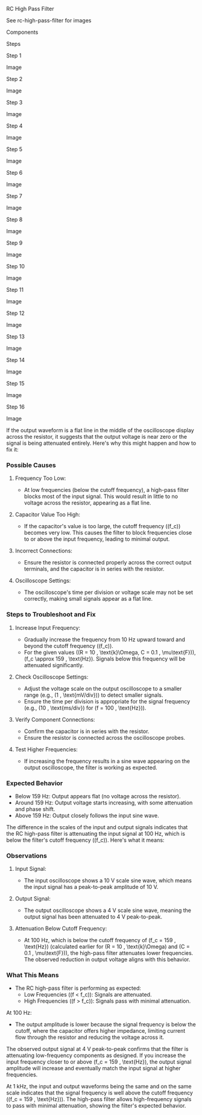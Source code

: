 RC High Pass Filter

See rc-high-pass-filter for images

Components

Steps

Step 1


Image 

Step 2


Image 

Step 3


Image 

Step 4


Image 

Step 5


Image 

Step 6


Image 

Step 7


Image 

Step 8


Image 

Step 9


Image 

Step 10


Image 

Step 11


Image 

Step 12


Image 

Step 13


Image 

Step 14


Image 

Step 15


Image 

Step 16


Image 

If the output waveform is a flat line in the middle of the oscilloscope display across the resistor, it suggests that the output voltage is near zero or the signal is being attenuated entirely. Here's why this might happen and how to fix it:

### Possible Causes

1. Frequency Too Low:
   - At low frequencies (below the cutoff frequency), a high-pass filter blocks most of the input signal. This would result in little to no voltage across the resistor, appearing as a flat line.

2. Capacitor Value Too High:
   - If the capacitor's value is too large, the cutoff frequency (\(f_c\)) becomes very low. This causes the filter to block frequencies close to or above the input frequency, leading to minimal output.

3. Incorrect Connections:
   - Ensure the resistor is connected properly across the correct output terminals, and the capacitor is in series with the resistor.

4. Oscilloscope Settings:
   - The oscilloscope's time per division or voltage scale may not be set correctly, making small signals appear as a flat line.

### Steps to Troubleshoot and Fix

1. Increase Input Frequency:
   - Gradually increase the frequency from 10 Hz upward toward and beyond the cutoff frequency (\(f_c\)).
   - For the given values (\(R = 10 \, \text{k}\Omega, C = 0.1 \, \mu\text{F}\)), \(f_c \approx 159 \, \text{Hz}\). Signals below this frequency will be attenuated significantly.

2. Check Oscilloscope Settings:
   - Adjust the voltage scale on the output oscilloscope to a smaller range (e.g., \(1 \, \text{mV/div}\)) to detect smaller signals.
   - Ensure the time per division is appropriate for the signal frequency (e.g., \(10 \, \text{ms/div}\) for \(f = 100 \, \text{Hz}\)).

3. Verify Component Connections:
   - Confirm the capacitor is in series with the resistor.
   - Ensure the resistor is connected across the oscilloscope probes.

4. Test Higher Frequencies:
   - If increasing the frequency results in a sine wave appearing on the output oscilloscope, the filter is working as expected.

### Expected Behavior

- Below 159 Hz: Output appears flat (no voltage across the resistor).
- Around 159 Hz: Output voltage starts increasing, with some attenuation and phase shift.
- Above 159 Hz: Output closely follows the input sine wave.

The difference in the scales of the input and output signals indicates that the RC high-pass filter is attenuating the input signal at 100 Hz, which is below the filter's cutoff frequency (\(f_c\)). Here's what it means:

### Observations

1. Input Signal:
   - The input oscilloscope shows a 10 V scale sine wave, which means the input signal has a peak-to-peak amplitude of 10 V.

2. Output Signal:
   - The output oscilloscope shows a 4 V scale sine wave, meaning the output signal has been attenuated to 4 V peak-to-peak.

3. Attenuation Below Cutoff Frequency:
   - At 100 Hz, which is below the cutoff frequency of \(f_c = 159 \, \text{Hz}\) (calculated earlier for \(R = 10 \, \text{k}\Omega\) and \(C = 0.1 \, \mu\text{F}\)), the high-pass filter attenuates lower frequencies. The observed reduction in output voltage aligns with this behavior.

### What This Means

- The RC high-pass filter is performing as expected:
  - Low Frequencies (\(f < f_c\)): Signals are attenuated.
  - High Frequencies (\(f > f_c\)): Signals pass with minimal attenuation.

At 100 Hz:

- The output amplitude is lower because the signal frequency is below the cutoff, where the capacitor offers higher impedance, limiting current flow through the resistor and reducing the voltage across it.

The observed output signal at 4 V peak-to-peak confirms that the filter is attenuating low-frequency components as designed. If you increase the input frequency closer to or above \(f_c = 159 \, \text{Hz}\), the output signal amplitude will increase and eventually match the input signal at higher frequencies.

At 1 kHz, the input and output waveforms being the same and on the same scale indicates that the signal frequency is well above the cutoff frequency (\(f_c = 159 \, \text{Hz}\)). The high-pass filter allows high-frequency signals to pass with minimal attenuation, showing the filter's expected behavior.

